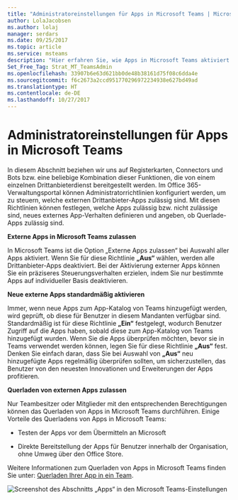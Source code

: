 ```yaml
---
title: "Administratoreinstellungen für Apps in Microsoft Teams | Microsoft-Support"
author: LolaJacobsen
ms.author: lolaj
manager: serdars
ms.date: 09/25/2017
ms.topic: article
ms.service: msteams
description: "Hier erfahren Sie, wie Apps in Microsoft Teams aktiviert werden. Dazu zählt auch das Querladen von externen Apps."
Set_Free_Tag: Strat_MT_TeamsAdmin
ms.openlocfilehash: 33907b6e63d621bb0de48b38161d75f08c6dda4e
ms.sourcegitcommit: f6c2673a2ccd951770296972234938e627bd49ad
ms.translationtype: HT
ms.contentlocale: de-DE
ms.lasthandoff: 10/27/2017
---
```

<a name="admin-settings-for-apps-in-microsoft-teams"></a>Administratoreinstellungen für Apps in Microsoft Teams
==========================================

In diesem Abschnitt beziehen wir uns auf Registerkarten, Connectors und Bots bzw. eine beliebige Kombination dieser Funktionen, die von einem einzelnen Drittanbieterdienst bereitgestellt werden. Im Office 365-Verwaltungsportal können Administratorrichtlinien konfiguriert werden, um zu steuern, welche externen Drittanbieter-Apps zulässig sind. Mit diesen Richtlinien können festlegen, welche Apps zulässig bzw. nicht zulässige sind, neues externes App-Verhalten definieren und angeben, ob Querlade-Apps zulässig sind.

**Externe Apps in Microsoft Teams zulassen**

In Microsoft Teams ist die Option „Externe Apps zulassen“ bei Auswahl aller Apps aktiviert. Wenn Sie für diese Richtlinie **„Aus“** wählen, werden alle Drittanbieter-Apps deaktiviert. Bei der Aktivierung externer Apps können Sie ein präziseres Steuerungsverhalten erzielen, indem Sie nur bestimmte Apps auf individueller Basis deaktivieren.

**Neue externe Apps standardmäßig aktivieren**

Immer, wenn neue Apps zum App-Katalog von Teams hinzugefügt werden, wird geprüft, ob diese für Benutzer in diesem Mandanten verfügbar sind. Standardmäßig ist für diese Richtlinie **„Ein“** festgelegt, wodurch Benutzer Zugriff auf die Apps haben, sobald diese zum App-Katalog von Teams hinzugefügt wurden. Wenn Sie die Apps überprüfen möchten, bevor sie in Teams verwendet werden können, legen Sie für diese Richtlinie **„Aus“** fest. Denken Sie einfach daran, dass Sie bei Auswahl von **„Aus“** neu hinzugefügte Apps regelmäßig überprüfen sollten, um sicherzustellen, das Benutzer von den neuesten Innovationen und Erweiterungen der Apps profitieren.

**Querladen von externen Apps zulassen**

Nur Teambesitzer oder Mitglieder mit den entsprechenden Berechtigungen können das Querladen von Apps in Microsoft Teams durchführen. Einige Vorteile des Querladens von Apps in Microsoft Teams:

-   Testen der Apps vor dem Übermitteln an Microsoft

-   Direkte Bereitstellung der Apps für Benutzer innerhalb der Organisation, ohne Umweg über den Office Store.

Weitere Informationen zum Querladen von Apps in Microsoft Teams finden Sie unter: [Querladen Ihrer App in ein Team](https://go.microsoft.com/fwlink/?linkid=854631).

![Screenshot des Abschnitts „Apps“ in den Microsoft Teams-Einstellungen](media/Admin_settings_for_apps_in_Microsoft_Teams_image1.png)
